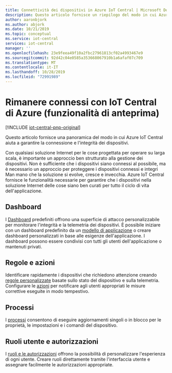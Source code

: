 ```yaml
---
title: Connettività dei dispositivi in Azure IoT Central | Microsoft Docs
description: Questo articolo fornisce un riepilogo del modo in cui Azure IoT Central aiuta a garantire la connessione e l'integrità dei dispositivi.
author: aaronbjork
ms.author: abjork
ms.date: 10/21/2019
ms.topic: conceptual
ms.service: iot-central
services: iot-central
manager: ''
ms.openlocfilehash: 23e9feea49f10a2fbc27961813cf02a4993467e9
ms.sourcegitcommit: 92d42c04e0585a353668067910b1a6afaf07c709
ms.translationtype: MT
ms.contentlocale: it-IT
ms.lasthandoff: 10/28/2019
ms.locfileid: "72991989"
---
```

# <a name="stay-connected-with-azure-iot-central-preview-features"></a>Rimanere connessi con IoT Central di Azure (funzionalità di anteprima)

[!INCLUDE [iot-central-pnp-original](../../../includes/iot-central-pnp-original-note.md)]

Questo articolo fornisce una panoramica del modo in cui Azure IoT Central aiuta a garantire la connessione e l'integrità dei dispositivi.

Con qualsiasi soluzione Internet per le cose progettata per operare su larga scala, è importante un approccio ben strutturato alla gestione dei dispositivi. Non è sufficiente che i dispositivi siano connessi al possibile, ma è necessario un approccio per proteggere i dispositivi connessi e integri Man mano che la soluzione si evolve, cresce e invecchia. Azure IoT Central fornisce le funzionalità necessarie per garantire che i dispositivi nella soluzione Internet delle cose siano ben curati per tutto il ciclo di vita dell'applicazione.

## <a name="dashboards"></a>Dashboard 
I [Dashboard](howto-manage-devices.md#import-devices) predefiniti offrono una superficie di attacco personalizzabile per monitorare l'integrità e la telemetria dei dispositivi. È possibile iniziare con un dashboard predefinito da un [modello di applicazione](howto-use-app-templates-pnp.md) o creare dashboard personalizzati in base alle esigenze dell'applicazione. I dashboard possono essere condivisi con tutti gli utenti dell'applicazione o mantenuti privati.

## <a name="rules-and-actions"></a>Regole e azioni 
Identificare rapidamente i dispositivi che richiedono attenzione creando [regole personalizzate](howto-create-event-rules.md) basate sullo stato del dispositivo e sulla telemetria. Configurare le [azioni](howto-create-event-rules.md#configure-actions) per notificare agli utenti appropriati le misure correttive eseguite in modo tempestivo.

## <a name="jobs"></a>Processi 
I [processi](howto-run-a-job.md) consentono di eseguire aggiornamenti singoli o in blocco per le proprietà, le impostazioni e i comandi del dispositivo. 

## <a name="user-roles-and-permissions"></a>Ruoli utente e autorizzazioni
I [ruoli e le autorizzazioni](howto-manage-users-roles-pnp.md) offrono la possibilità di personalizzare l'esperienza di ogni utente. Creare ruoli direttamente tramite l'interfaccia utente e assegnare facilmente le autorizzazioni appropriate. 




